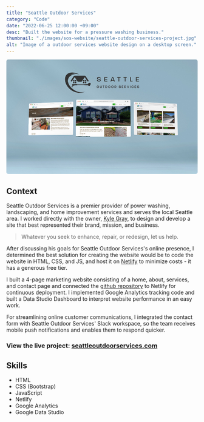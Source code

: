 ```yaml
---
title: "Seattle Outdoor Services"
category: "Code"
date: "2022-06-25 12:00:00 +09:00"
desc: "Built the website for a pressure washing business."
thumbnail: "./images/sos-website/seattle-outdoor-services-project.jpg"
alt: "Image of a outdoor services website design on a desktop screen."
---
```


<img src="./images/sos-website/seattle-outdoor-services-project.jpg"
     alt="Image of a outdoor services website design on a desktop screen."
     style="border-radius: 5px;" />

## Context

Seattle Outdoor Services is a premier provider of power washing, landscaping, and home improvement services and serves the local Seattle area. I worked directly with the owner, [Kyle Gray](https://www.linkedin.com/in/kyleandrewgray/), to design and develop a site that best represented their brand, mission, and business.

> Whatever you seek to enhance, repair, or redesign, let us help.

After discussing his goals for Seattle Outdoor Services's online presence, I determined the best solution for creating the website would be to code the website in HTML, CSS, and JS, and host it on [Netlify](https://www.netlify.com/) to minimize costs - it has a generous free tier.

I built a 4-page marketing website consisting of a home, about, services, and contact page and connected the [github repository](https://github.com/taishiwalden/seattle-outdoor-services) to Netlify for continuous deployment. I implemented Google Analytics tracking code and built a Data Studio Dashboard to interpret website performance in an easy work.

For streamlining online customer communications, I integrated the contact form with Seattle Outdoor Services' Slack workspace, so the team receives mobile push notifications and enables them to respond quicker.

### View the live project: [seattleoutdoorservices.com](https://www.seattleoutdoorservices.com/)

## Skills

- HTML
- CSS (Bootstrap)
- JavaScript
- Netlify
- Google Analytics
- Google Data Studio
